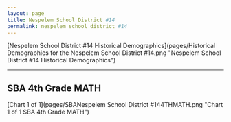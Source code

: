 ```yaml
---
layout: page
title: Nespelem School District #14
permalink: nespelem school district #14
---
```



[Nespelem School District #14 Historical Demographics](pages/Historical Demographics for the Nespelem School District #14.png "Nespelem School District #14 Historical Demographics")

___

## SBA 4th Grade MATH

[Chart 1 of 1](pages/SBANespelem School District #144THMATH.png "Chart 1 of 1 SBA 4th Grade MATH")

